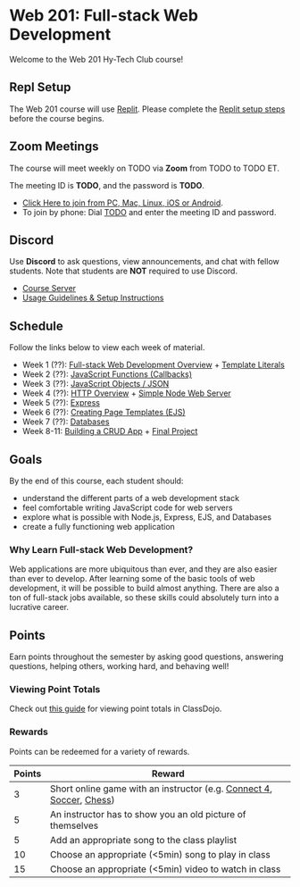 # Web 201: Full-stack Web Development
Welcome to the Web 201 Hy-Tech Club course!

## Repl Setup
The Web 201 course will use [Replit](https://replit.com). Please complete the [Replit setup steps](ReplSetup.md) before the course begins.

## Zoom Meetings
The course will meet weekly on TODO via **Zoom** from TODO to TODO ET.

The meeting ID is **TODO**, and the password is **TODO**.

- [Click Here to join from PC, Mac, Linux, iOS or Android](TODO).
- To join by phone: Dial [TODO](tel:+1TODO) and enter the meeting ID and password.

## Discord
Use **Discord** to ask questions, view announcements, and chat with fellow students. Note that students are **NOT** required to use Discord.

- [Course Server](TODO)
- [Usage Guidelines & Setup Instructions](https://hylandtechclub.com/DiscordUse)

## Schedule
Follow the links below to view each week of material.

- Week 1 (??): [Full-stack Web Development Overview](FullStackOverview/StudentDesc.md) + [Template Literals](TemplateLiterals/StudentDesc.md)
- Week 2 (??): [JavaScript Functions (Callbacks)](JavaScriptFunctions/StudentDesc.md)
- Week 3 (??): [JavaScript Objects / JSON](JavaScriptObjects/StudentDesc.md)
- Week 4 (??): [HTTP Overview](HttpOverview/StudentDesc.md) + [Simple Node Web Server](SimpleNodeWebServer/StudentDesc.md)
- Week 5 (??): [Express](ExpressProjects/StudentDesc.md)
- Week 6 (??): [Creating Page Templates (EJS)](EjsTemplates/StudentDesc.md)
- Week 7 (??): [Databases](DatabasesReplit/StudentDesc.md)
- Week 8-11: [Building a CRUD App](FullCrudAppReplDb/CrudAppWalkthrough.md) + [Final Project](FinalProject/FinalProject.md)

## Goals
By the end of this course, each student should:

- understand the different parts of a web development stack
- feel comfortable writing JavaScript code for web servers
- explore what is possible with Node.js, Express, EJS, and Databases
- create a fully functioning web application

### Why Learn Full-stack Web Development?
Web applications are more ubiquitous than ever, and they are also easier than ever to develop. After learning some of the basic tools of web development, it will be possible to build almost anything. There are also a ton of full-stack jobs available, so these skills could absolutely turn into a lucrative career.

## Points
Earn points throughout the semester by asking good questions, answering questions, helping others, working hard, and behaving well!

### Viewing Point Totals
Check out [this guide](https://hylandtechclub.com/ClassDojoPoints) for viewing point totals in ClassDojo.

### Rewards
Points can be redeemed for a variety of rewards.

| Points | Reward |
| -- | -- |
| 3 | Short online game with an instructor (e.g. [Connect 4](https://www.mathsisfun.com/games/connect4.html), [Soccer](https://www.agame.com/game/1-on-1-soccer-classic), [Chess](https://lichess.org/setup/friend)) |
| 5 | An instructor has to show you an old picture of themselves |
| 5 | Add an appropriate song to the class playlist |
| 10 | Choose an appropriate (<5min) song to play in class |
| 15 | Choose an appropriate (<5min) video to watch in class |